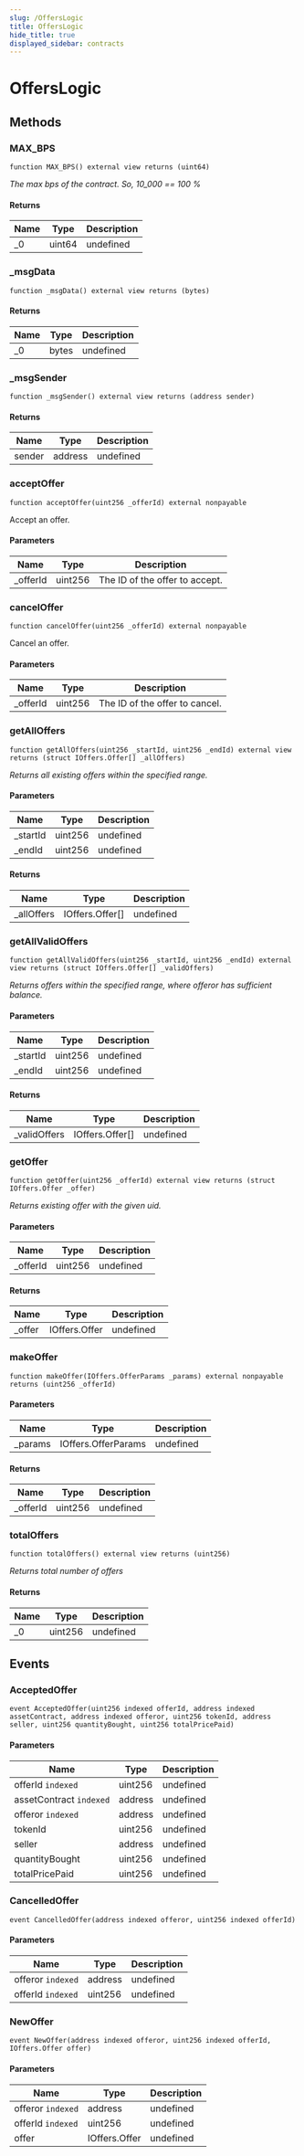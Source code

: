 ```yaml
---
slug: /OffersLogic
title: OffersLogic
hide_title: true
displayed_sidebar: contracts
---
```


# OffersLogic

## Methods

### MAX_BPS

```solidity
function MAX_BPS() external view returns (uint64)
```

_The max bps of the contract. So, 10_000 == 100 %_

#### Returns

| Name | Type   | Description |
| ---- | ------ | ----------- |
| \_0  | uint64 | undefined   |

### \_msgData

```solidity
function _msgData() external view returns (bytes)
```

#### Returns

| Name | Type  | Description |
| ---- | ----- | ----------- |
| \_0  | bytes | undefined   |

### \_msgSender

```solidity
function _msgSender() external view returns (address sender)
```

#### Returns

| Name   | Type    | Description |
| ------ | ------- | ----------- |
| sender | address | undefined   |

### acceptOffer

```solidity
function acceptOffer(uint256 _offerId) external nonpayable
```

Accept an offer.

#### Parameters

| Name      | Type    | Description                    |
| --------- | ------- | ------------------------------ |
| \_offerId | uint256 | The ID of the offer to accept. |

### cancelOffer

```solidity
function cancelOffer(uint256 _offerId) external nonpayable
```

Cancel an offer.

#### Parameters

| Name      | Type    | Description                    |
| --------- | ------- | ------------------------------ |
| \_offerId | uint256 | The ID of the offer to cancel. |

### getAllOffers

```solidity
function getAllOffers(uint256 _startId, uint256 _endId) external view returns (struct IOffers.Offer[] _allOffers)
```

_Returns all existing offers within the specified range._

#### Parameters

| Name      | Type    | Description |
| --------- | ------- | ----------- |
| \_startId | uint256 | undefined   |
| \_endId   | uint256 | undefined   |

#### Returns

| Name        | Type            | Description |
| ----------- | --------------- | ----------- |
| \_allOffers | IOffers.Offer[] | undefined   |

### getAllValidOffers

```solidity
function getAllValidOffers(uint256 _startId, uint256 _endId) external view returns (struct IOffers.Offer[] _validOffers)
```

_Returns offers within the specified range, where offeror has sufficient balance._

#### Parameters

| Name      | Type    | Description |
| --------- | ------- | ----------- |
| \_startId | uint256 | undefined   |
| \_endId   | uint256 | undefined   |

#### Returns

| Name          | Type            | Description |
| ------------- | --------------- | ----------- |
| \_validOffers | IOffers.Offer[] | undefined   |

### getOffer

```solidity
function getOffer(uint256 _offerId) external view returns (struct IOffers.Offer _offer)
```

_Returns existing offer with the given uid._

#### Parameters

| Name      | Type    | Description |
| --------- | ------- | ----------- |
| \_offerId | uint256 | undefined   |

#### Returns

| Name    | Type          | Description |
| ------- | ------------- | ----------- |
| \_offer | IOffers.Offer | undefined   |

### makeOffer

```solidity
function makeOffer(IOffers.OfferParams _params) external nonpayable returns (uint256 _offerId)
```

#### Parameters

| Name     | Type                | Description |
| -------- | ------------------- | ----------- |
| \_params | IOffers.OfferParams | undefined   |

#### Returns

| Name      | Type    | Description |
| --------- | ------- | ----------- |
| \_offerId | uint256 | undefined   |

### totalOffers

```solidity
function totalOffers() external view returns (uint256)
```

_Returns total number of offers_

#### Returns

| Name | Type    | Description |
| ---- | ------- | ----------- |
| \_0  | uint256 | undefined   |

## Events

### AcceptedOffer

```solidity
event AcceptedOffer(uint256 indexed offerId, address indexed assetContract, address indexed offeror, uint256 tokenId, address seller, uint256 quantityBought, uint256 totalPricePaid)
```

#### Parameters

| Name                    | Type    | Description |
| ----------------------- | ------- | ----------- |
| offerId `indexed`       | uint256 | undefined   |
| assetContract `indexed` | address | undefined   |
| offeror `indexed`       | address | undefined   |
| tokenId                 | uint256 | undefined   |
| seller                  | address | undefined   |
| quantityBought          | uint256 | undefined   |
| totalPricePaid          | uint256 | undefined   |

### CancelledOffer

```solidity
event CancelledOffer(address indexed offeror, uint256 indexed offerId)
```

#### Parameters

| Name              | Type    | Description |
| ----------------- | ------- | ----------- |
| offeror `indexed` | address | undefined   |
| offerId `indexed` | uint256 | undefined   |

### NewOffer

```solidity
event NewOffer(address indexed offeror, uint256 indexed offerId, IOffers.Offer offer)
```

#### Parameters

| Name              | Type          | Description |
| ----------------- | ------------- | ----------- |
| offeror `indexed` | address       | undefined   |
| offerId `indexed` | uint256       | undefined   |
| offer             | IOffers.Offer | undefined   |
